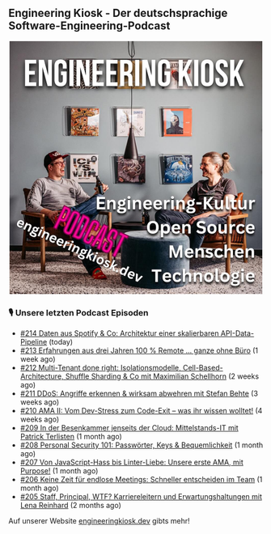 ## Engineering Kiosk - Der deutschsprachige Software-Engineering-Podcast

<p align="center">
  <img width="500" height="500" src="https://github.com/EngineeringKiosk/.github/blob/main/images/podcast_square.jpg" alt="Engineering Kiosk Podcast" title="Engineering Kiosk Podcast">
</p>

### 🎙️ Unsere letzten Podcast Episoden


- [#214 Daten aus Spotify &amp; Co: Architektur einer skalierbaren API-Data-Pipeline](https://engineeringkiosk.dev) (today)
- [#213 Erfahrungen aus drei Jahren 100 % Remote ... ganze ohne Büro](https://engineeringkiosk.dev) (1 week ago)
- [#212 Multi-Tenant done right: Isolationsmodelle, Cell-Based-Architecture, Shuffle Sharding &amp; Co mit Maximilian Schellhorn](https://engineeringkiosk.dev) (2 weeks ago)
- [#211 DDoS: Angriffe erkennen &amp; wirksam abwehren mit Stefan Behte](https://engineeringkiosk.dev) (3 weeks ago)
- [#210 AMA II: Vom Dev-Stress zum Code-Exit – was ihr wissen wolltet!](https://engineeringkiosk.dev) (4 weeks ago)
- [#209 In der Besenkammer jenseits der Cloud: Mittelstands-IT mit Patrick Terlisten](https://engineeringkiosk.dev) (1 month ago)
- [#208 Personal Security 101: Passwörter, Keys &amp; Bequemlichkeit](https://engineeringkiosk.dev) (1 month ago)
- [#207 Von JavaScript-Hass bis Linter-Liebe: Unsere erste AMA, mit Purpose!](https://engineeringkiosk.dev) (1 month ago)
- [#206 Keine Zeit für endlose Meetings: Schneller entscheiden im Team](https://engineeringkiosk.dev) (1 month ago)
- [#205 Staff, Principal, WTF? Karriereleitern und Erwartungshaltungen mit Lena Reinhard](https://engineeringkiosk.dev) (2 months ago)

Auf unserer Website [engineeringkiosk.dev](https://engineeringkiosk.dev/) gibts mehr!
